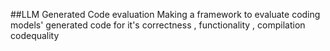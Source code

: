 ##LLM Generated Code evaluation
Making a framework to evaluate coding models' generated code for it's correctness , functionality , compilation codequality 
